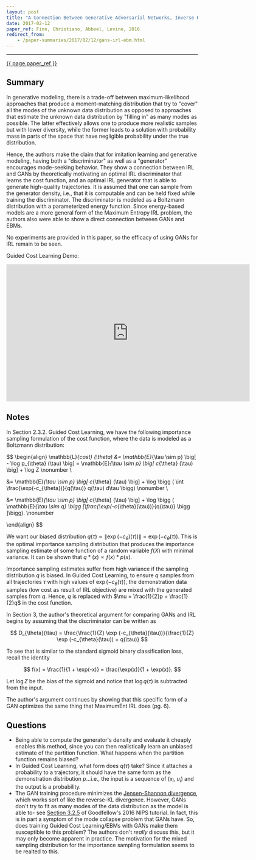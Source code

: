 ```yaml
---
layout: post
title: "A Connection Between Generative Adversarial Networks, Inverse Reinforcement Learning, and Energy-Based Models"
date: 2017-02-12
paper_ref: Finn, Christiano, Abbeel, Levine, 2016
redirect_from:
    - /paper-summaries/2017/02/12/gans-irl-ebm.html
---
```


<script type="text/x-mathjax-config">
MathJax.Hub.Config({
  TeX: { equationNumbers: { autoNumber: "AMS" } },
  tex2jax: {inlineMath: [['$','$'], ['\\(','\\)']]}
});
</script>

<script type="text/javascript" async
  src="https://cdn.mathjax.org/mathjax/latest/MathJax.js?config=TeX-MML-AM_CHTML">
</script> 
---

[{{ page.paper_ref }}](https://arxiv.org/abs/1611.03852)

## Summary

In generative modeling, there is a trade-off between maximum-likelihood approaches that produce a moment-matching distribution that try to "cover" all the modes of the unknown data distribution as opposed to approaches that estimate the unknown data distribution by "filling in" as many modes as possible. The latter effectively allows one to produce more realistic samples but with lower diversity, while the former leads to a solution with probability mass in parts of the space that have negligible probability under the true distribution. 

Hence, the authors make the claim that for imitation learning and generative modeling, having both a "discriminator" as well as a "generator" encourages mode-seeking behavior. They show a connection between IRL and GANs by theoretically motivating an optimal IRL discriminator that learns the cost function, and an optimal IRL generator that is able to generate high-quality trajectories. It is assumed that one can sample from the generator density, i.e., that it is computable and can be held fixed while training the discriminator. The discriminator is modeled as a Boltzmann distribution with a parameterized energy function.
Since energy-based models are a more general form of the Maximum Entropy IRL problem, the authors also were able to show a direct connection between GANs and EBMs. 

No experiments are provided in this paper, so the efficacy of using GANs for IRL remain to be seen. 

Guided Cost Learning Demo: 

<iframe width="640" height="360" src="https://www.youtube.com/embed/hXxaepw0zAw" frameborder="0" allowfullscreen></iframe>

## Notes

In Section 2.3.2. Guided Cost Learning, we have the following importance sampling formulation of the cost function, where the data is modeled as a Boltzmann distribution:

$$
\begin{align}
\mathbb{L}_{cost} (\theta) &= \mathbb{E}_{\tau \sim p} \big[ - \log p_{\theta} (\tau) \big] = \mathbb{E}_{\tau \sim p} \big[ c_{\theta} (\tau) \big] + \log Z \nonumber \\

&= \mathbb{E}_{\tau \sim p} \big[ c_{\theta} (\tau) \big] + \log \bigg ( \int \frac{\exp(-c_{\theta})}{q(\tau)} q(\tau) d\tau \bigg) \nonumber \\

&= \mathbb{E}_{\tau \sim p} \big[ c_{\theta} (\tau) \big] + \log \bigg ( \mathbb{E}_{\tau \sim q} \bigg [\frac{\exp(-c_{\theta}(\tau))}{q(\tau)} \bigg ]\bigg). \nonumber

\end{align}
$$

We want our biased distribution $q(\tau) \propto \| \exp(-c_{\theta})(\tau)) \| = \exp(-c_{\theta}(\tau))$. This is the optimal importance sampling distribution that produces the importance sampling estimate of some function of a random variable $f(X)$ with minimal variance. It can be shown that $q*(x) \propto f(x) * p(x)$.

Importance sampling estimates suffer from high variance if the sampling distribution $q$ is biased. In Guided Cost Learning, to ensure $q$ samples from all trajectories $\tau$ with high values of $\exp(-c_{\theta}(\tau))$, the demonstration data samples (low cost as result of IRL objective) are mixed with the generated samples from $q$. Hence, $q$ is replaced with $\mu = \frac{1}{2}p + \frac{1}{2}q$ in the cost function.

In Section 3, the author's theoretical argument for comparing GANs and IRL begins by assuming that the discriminator can be written as 

$$
D_{\theta}(\tau) = \frac{\frac{1}{Z} \exp (-c_{\theta}(\tau))}{\frac{1}{Z} \exp (-c_{\theta}(\tau)) + q(\tau)}
$$

To see that is similar to the standard sigmoid binary classification loss, recall the identity

$$
f(x) = \frac{1}{1 + \exp(-x)} = \frac{\exp(x)}{1 + \exp(x)}.
$$

Let $\log Z$ be the bias of the sigmoid and notice that $\log q(\tau)$ is subtracted from the input. 

The author's argument continues by showing that this specific form of a GAN optimizes the same thing that MaximumEnt IRL does (pg. 6).

## Questions

* Being able to compute the generator's density and evaluate it cheaply enables this method, since you can then realistically learn an unbiased estimate of the partition function. What happens when the partition function remains biased?
* In Guided Cost Learning, what form does $q(\tau)$ take? Since it attaches a probability to a trajectory, it should have the same form as the demonstration distribution $p$...i.e., the input is a sequence of ($x_i$, $u_i$) and the output is a probability.
* The GAN training procedure minimizes the [Jensen-Shannon divergence](https://en.wikipedia.org/wiki/Jensen%E2%80%93Shannon_divergence), which works sort of like the reverse-KL divergence. However, GANs don't try to fit as many modes of the data distribution as the model is able to- see [Section 3.2.5](https://arxiv.org/pdf/1701.00160.pdf) of Goodfellow's 2016 NIPS tutorial. In fact, this is in part a symptom of the mode collapse problem that GANs have. So, does training Guided Cost Learning/EBMs with GANs make them susceptible to this problem? The authors don't *really* discuss this, but it may only become apparent in practice. The motivation for the mixed sampling distribution for the importance sampling formulation seems to be realted to this. 